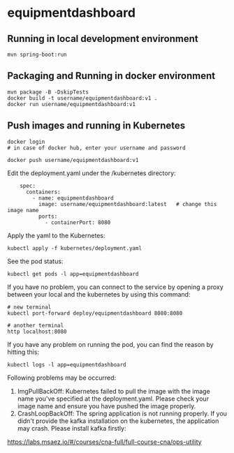 # equipmentdashboard

## Running in local development environment

```
mvn spring-boot:run
```

## Packaging and Running in docker environment

```
mvn package -B -DskipTests
docker build -t username/equipmentdashboard:v1 .
docker run username/equipmentdashboard:v1
```

## Push images and running in Kubernetes

```
docker login 
# in case of docker hub, enter your username and password

docker push username/equipmentdashboard:v1
```

Edit the deployment.yaml under the /kubernetes directory:
```
    spec:
      containers:
        - name: equipmentdashboard
          image: username/equipmentdashboard:latest   # change this image name
          ports:
            - containerPort: 8080

```

Apply the yaml to the Kubernetes:
```
kubectl apply -f kubernetes/deployment.yaml
```

See the pod status:
```
kubectl get pods -l app=equipmentdashboard
```

If you have no problem, you can connect to the service by opening a proxy between your local and the kubernetes by using this command:
```
# new terminal
kubectl port-forward deploy/equipmentdashboard 8080:8080

# another terminal
http localhost:8080
```

If you have any problem on running the pod, you can find the reason by hitting this:
```
kubectl logs -l app=equipmentdashboard
```

Following problems may be occurred:

1. ImgPullBackOff:  Kubernetes failed to pull the image with the image name you've specified at the deployment.yaml. Please check your image name and ensure you have pushed the image properly.
1. CrashLoopBackOff: The spring application is not running properly. If you didn't provide the kafka installation on the kubernetes, the application may crash. Please install kafka firstly:

https://labs.msaez.io/#/courses/cna-full/full-course-cna/ops-utility

